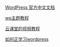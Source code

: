 [WordPress 官方中文文档](http://codex.wordpress.org/zh-cn:Main_Page)

[wp主题教程](http://blog.wpjam.com/series/wordpress-theme-tutorials/)

[云课堂的视频教程](http://study.163.com/course/courseLearn.htm?courseId=716026#/learn/video?lessonId=880255&courseId=716026)

[如何正学习wordpress](http://www.zhihu.com/question/21219196)
